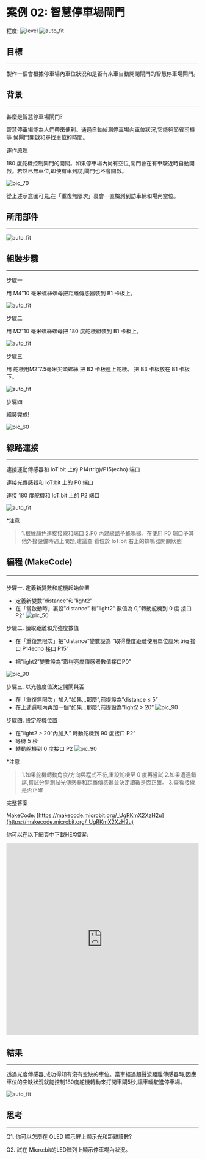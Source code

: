 # 案例 02: 智慧停車場閘門

程度: ![level](images/level2.png)
![auto_fit](images/Case2/case-02.png)<P>

## 目標
<HR>

製作一個會根據停車場內車位狀況和是否有來車自動開閉閘門的智慧停車場閘門。<BR><P>

## 背景
<HR>

<span id="subtitle">甚麼是智慧停車場閘門?</span><P>
智慧停車場能為人們帶來便利。通過自動偵測停車場內車位狀況,它能夠節省司機等
候閘門開啟和尋找車位的時間。<BR><P>

<span id="subtitle">運作原理</span><P>
180 度舵機控制閘門的開關。如果停車場內尚有空位,閘門會在有車駛近時自動開
啟。若然已無車位,即使有車到訪,閘門也不會開啟。<BR><P>
![pic_70](images/Case2/Concept-diagram-Case2.png)<P>
從上述示意圖可見,在「重復無限次」裏會一直檢測到訪車輛和場內空位。

## 所用部件
<HR>

![auto_fit](images/Case2/Case2_parts.png)<P>

## 組裝步驟
<HR>

<span id="subtitle">步驟一</span><BR><P>
用 M4”10 毫米螺絲螺母把距離傳感器裝到 B1 卡板上。 <BR><P>
![auto_fit](images/Case2/Case2_ass1.png)<P>
<span id="subtitle">步驟二</span><BR><P>
用 M2”10 毫米螺絲螺母把 180 度舵機組裝到 B1 卡板上。<BR><P>
![auto_fit](images/Case2/Case2_ass2.png)<P>
<span id="subtitle">步驟三</span><BR><P>
用 舵機用M2”7.5毫米尖頭螺絲 把 B2 卡板連上舵機。 把 B3 卡板放在
B1 卡板下。<BR><P>
![auto_fit](images/Case2/Case2_ass3.png)<P>
<span id="subtitle">步驟四</span><BR><P>
組裝完成!<BR><P>
![pic_60](images/Case2/Case2_ass4.png)<P>


## 線路連接
<HR>

連接運動傳感器和 IoT:bit 上的 P14(trig)/P15(echo) 端口<BR><P>
連接光傳感器和 IoT:bit 上的 P0 端口<BR><P>
連接 180 度舵機和 IoT:bit 上的 P2 端口<BR><P>
![auto_fit](images/Case2/Case2_hardware.png)<P>

*注意<BR>

>1.根據顏色連接接線和端口
>2.P0 內建線路予蜂鳴器。在使用 P0 端口予其他外接設備時遇上問題,建議查
看位於 IoT:bit 右上的蜂鳴器開關狀態

## 編程 (MakeCode)<HR>

<span id="subtitle">步驟一. 定義新變數和舵機起始位置</span><BR><P>
* 定義新變數”distance”和”light2”
* 在「當啟動時」裏設”distance” 和”light2” 數值為 0,”轉動舵機到 0 度 接口 P2”
![pic_50](images/Case2/Case2_p1.png)<P>

<span id="subtitle">步驟二. 讀取距離和光強度數值</span><BR><P>
* 在「重復無限次」把”distance”變數設為 “取得量度距離使用單位厘米 trig 接口 P14echo 接口 P15”

* 把”light2”變數設為”取得亮度傳感器數值接口P0”

![pic_90](images/Case2/Case2_p2.png)<P>

<span id="subtitle">步驟三. 以光強度值決定開閘與否</span><BR><P>
* 在「重復無限次」加入”如果...那麼”,前提設為”distance ≤ 5”
* 在上述邏輯內再加一個”如果...那麼”,前提設為”light2 > 20”
![pic_90](images/Case2/Case2_p3.png)<P>

<span id="subtitle">步驟四. 設定舵機位置</span><BR><P>
* 在”light2 > 20”內加入” 轉動舵機到 90 度接口 P2”
* 等待 5 秒
* 轉動舵機到 0 度接口 P2
![pic_90](images/Case2/Case2_p4.png)<P>

*注意

>1.如果舵機轉動角度/方向與程式不符,重設舵機至 0 度再嘗試
>2.如果遭遇錯誤,嘗試分開測試光傳感器和距離傳感器並決定讀數是否正確。
>3.查看接線是否正確

<span id="subtitle">完整答案<BR><P>
MakeCode: [https://makecode.microbit.org/_UgRKmX2XzH2u](https://makecode.microbit.org/_UgRKmX2XzH2u)<BR><P>
你可以在以下網頁中下載HEX檔案:<BR>
<iframe src="https://makecode.microbit.org/#pub:_UgRKmX2XzH2u" width="100%" height="500" frameborder="0"></iframe>

## 結果
<HR>

透過光度傳感器,成功得知有沒有空缺的車位。當車經過超聲波距離傳感器時,因應車位的空缺狀況就能控制180度舵機轉動來打開車閘5秒,讓車輛駛進停車場。<BR><P>
![auto_fit](images/Case2/Case2_result.gif)<P>

## 思考
<HR>

Q1. 你可以怎麼在 OLED 顯示屏上顯示光和距離讀數?<BR><P>
Q2. 試在 Micro:bit的LED陣列上顯示停車場內狀況。<BR><P>
